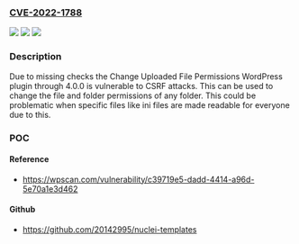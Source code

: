 ### [CVE-2022-1788](https://cve.mitre.org/cgi-bin/cvename.cgi?name=CVE-2022-1788)
![](https://img.shields.io/static/v1?label=Product&message=Change%20Uploaded%20File%20Permissions&color=blue)
![](https://img.shields.io/static/v1?label=Version&message=4.0.0%3C%3D%204.0.0%20&color=brighgreen)
![](https://img.shields.io/static/v1?label=Vulnerability&message=CWE-352%20Cross-Site%20Request%20Forgery%20(CSRF)&color=brighgreen)

### Description

Due to missing checks the Change Uploaded File Permissions WordPress plugin through 4.0.0 is vulnerable to CSRF attacks. This can be used to change the file and folder permissions of any folder. This could be problematic when specific files like ini files are made readable for everyone due to this.

### POC

#### Reference
- https://wpscan.com/vulnerability/c39719e5-dadd-4414-a96d-5e70a1e3d462

#### Github
- https://github.com/20142995/nuclei-templates

